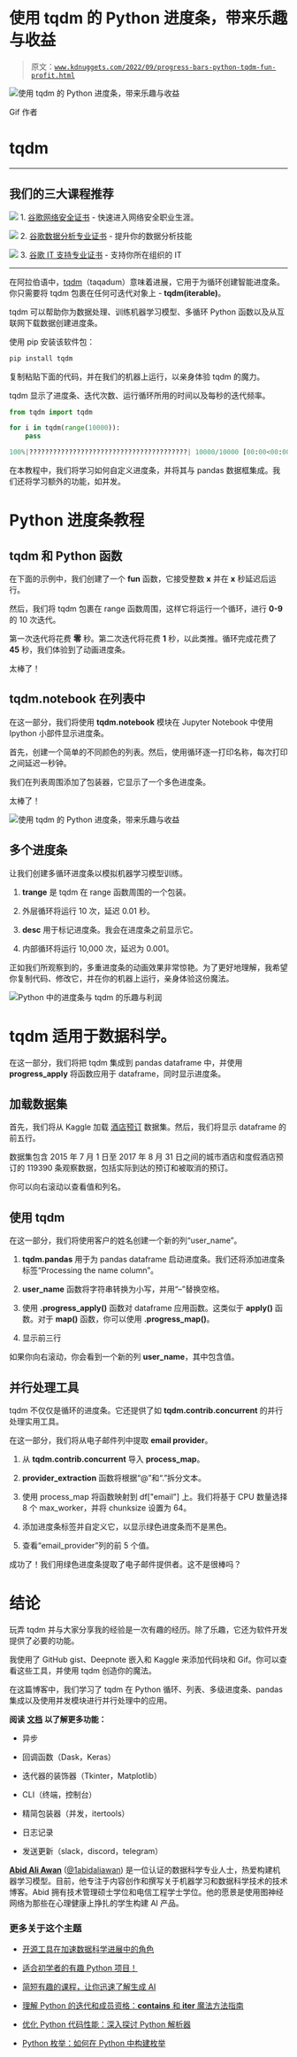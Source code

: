 # 使用 tqdm 的 Python 进度条，带来乐趣与收益

> 原文：[`www.kdnuggets.com/2022/09/progress-bars-python-tqdm-fun-profit.html`](https://www.kdnuggets.com/2022/09/progress-bars-python-tqdm-fun-profit.html)

![使用 tqdm 的 Python 进度条，带来乐趣与收益](img/8df067359ecf009c70ea1a908e8f7269.png)

Gif 作者

# tqdm

* * *

## 我们的三大课程推荐

![](img/0244c01ba9267c002ef39d4907e0b8fb.png) 1\. [谷歌网络安全证书](https://www.kdnuggets.com/google-cybersecurity) - 快速进入网络安全职业生涯。

![](img/e225c49c3c91745821c8c0368bf04711.png) 2\. [谷歌数据分析专业证书](https://www.kdnuggets.com/google-data-analytics) - 提升你的数据分析技能

![](img/0244c01ba9267c002ef39d4907e0b8fb.png) 3\. [谷歌 IT 支持专业证书](https://www.kdnuggets.com/google-itsupport) - 支持你所在组织的 IT

* * *

在阿拉伯语中，[tqdm](https://github.com/tqdm/tqdm)（taqadum）意味着进展，它用于为循环创建智能进度条。你只需要将 tqdm 包裹在任何可迭代对象上 - **tqdm(iterable)**。

tqdm 可以帮助你为数据处理、训练机器学习模型、多循环 Python 函数以及从互联网下载数据创建进度条。

使用 pip 安装该软件包：

```py
pip install tqdm
```

复制粘贴下面的代码，并在我们的机器上运行，以亲身体验 tqdm 的魔力。

tqdm 显示了进度条、迭代次数、运行循环所用的时间以及每秒的迭代频率。

```py
from tqdm import tqdm

for i in tqdm(range(10000)):
    pass
```

```py
100%|????????????????????????????????????????| 10000/10000 [00:00<00:00, 1764759.54it/s]
```

在本教程中，我们将学习如何自定义进度条，并将其与 pandas 数据框集成。我们还将学习额外的功能，如并发。

# Python 进度条教程

## tqdm 和 Python 函数

在下面的示例中，我们创建了一个 **fun** 函数，它接受整数 **x** 并在 **x** 秒延迟后运行。

然后，我们将 tqdm 包裹在 range 函数周围，这样它将运行一个循环，进行 **0-9** 的 10 次迭代。

第一次迭代将花费 **零** 秒。第二次迭代将花费 **1** 秒，以此类推。循环完成花费了 **45** 秒，我们体验到了动画进度条。

太棒了！

## tqdm.notebook 在列表中

在这一部分，我们将使用 **tqdm.notebook** 模块在 Jupyter Notebook 中使用 Ipython 小部件显示进度条。

首先，创建一个简单的不同颜色的列表。然后，使用循环逐一打印名称，每次打印之间延迟一秒钟。

我们在列表周围添加了包装器，它显示了一个多色进度条。

太棒了！

![使用 tqdm 的 Python 进度条，带来乐趣与收益](img/572b98f5950a8f70cc3e7f1fff9adc22.png)

## 多个进度条

让我们创建多循环进度条以模拟机器学习模型训练。

1.  **trange** 是 tqdm 在 range 函数周围的一个包装。

1.  外层循环将运行 10 次，延迟 0.01 秒。

1.  **desc** 用于标记进度条。我会在进度条之前显示它。

1.  内部循环将运行 10,000 次，延迟为 0.001。

正如我们所观察到的，多重进度条的动画效果非常惊艳。为了更好地理解，我希望你复制代码、修改它，并在你的机器上运行，亲身体验这份魔法。

![Python 中的进度条与 tqdm 的乐趣与利润](img/14f63d5b34b4c438a4a950110a57598e.png)

# tqdm 适用于数据科学。

在这一部分，我们将把 tqdm 集成到 pandas dataframe 中，并使用 **progress_apply** 将函数应用于 dataframe，同时显示进度条。

## 加载数据集

首先，我们将从 Kaggle 加载 [酒店预订](https://www.kaggle.com/datasets/mojtaba142/hotel-booking) 数据集。然后，我们将显示 dataframe 的前五行。

数据集包含 2015 年 7 月 1 日至 2017 年 8 月 31 日之间的城市酒店和度假酒店预订的 119390 条观察数据，包括实际到达的预订和被取消的预订。

你可以向右滚动以查看值和列名。

## 使用 tqdm

在这一部分，我们将使用客户的姓名创建一个新的列“user_name”。

1.  **tqdm.pandas** 用于为 pandas dataframe 启动进度条。我们还将添加进度条标签“Processing the name column”。

1.  **user_name** 函数将字符串转换为小写，并用“–”替换空格。

1.  使用 **.progress_apply()** 函数对 dataframe 应用函数。这类似于 **apply()** 函数。对于 **map()** 函数，你可以使用 **.progress_map()**。

1.  显示前三行

如果你向右滚动，你会看到一个新的列 **user_name**，其中包含值。

## 并行处理工具

tqdm 不仅仅是循环的进度条。它还提供了如 **tqdm.contrib.concurrent** 的并行处理实用工具。

在这一部分，我们将从电子邮件列中提取 **email provider**。

1.  从 **tqdm.contrib.concurrent** 导入 **process_map**。

1.  **provider_extraction** 函数将根据“@”和“.”拆分文本。

1.  使用 process_map 将函数映射到 df["email"] 上。我们将基于 CPU 数量选择 8 个 max_worker，并将 chunksize 设置为 64。

1.  添加进度条标签并自定义它，以显示绿色进度条而不是黑色。

1.  查看“email_provider”列的前 5 个值。

成功了！我们用绿色进度条提取了电子邮件提供者。这不是很棒吗？

# 结论

玩弄 tqdm 并与大家分享我的经验是一次有趣的经历。除了乐趣，它还为软件开发提供了必要的功能。

我使用了 GitHub gist、Deepnote 嵌入和 Kaggle 来添加代码块和 Gif。你可以查看这些工具，并使用 tqdm 创造你的魔法。

在这篇博客中，我们学习了 tqdm 在 Python 循环、列表、多级进度条、pandas 集成以及使用并发模块进行并行处理中的应用。

**阅读** [**文档**](https://tqdm.github.io) **以了解更多功能：**

+   异步

+   回调函数（Dask，Keras）

+   迭代器的装饰器（Tkinter，Matplotlib）

+   CLI（终端，控制台）

+   精简包装器（并发，itertools）

+   日志记录

+   发送更新（slack，discord，telegram）

**[Abid Ali Awan](https://www.polywork.com/kingabzpro)** ([@1abidaliawan](https://twitter.com/1abidaliawan)) 是一位认证的数据科学专业人士，热爱构建机器学习模型。目前，他专注于内容创作和撰写关于机器学习和数据科学技术的技术博客。Abid 拥有技术管理硕士学位和电信工程学士学位。他的愿景是使用图神经网络为那些在心理健康上挣扎的学生构建 AI 产品。

### 更多关于这个主题

+   [开源工具在加速数据科学进展中的角色](https://www.kdnuggets.com/2023/05/role-open-source-tools-accelerating-data-science-progress.html)

+   [适合初学者的有趣 Python 项目！](https://www.kdnuggets.com/2022/10/beginner-friendly-python-projects-fun.html)

+   [简短有趣的课程，让你迅速了解生成 AI](https://www.kdnuggets.com/short-and-fun-courses-to-get-you-up-to-speed-about-generative-ai)

+   [理解 Python 的迭代和成员资格：__contains__ 和 __iter__ 魔法方法指南](https://www.kdnuggets.com/understanding-pythons-iteration-and-membership-a-guide-to-__contains__-and-__iter__-magic-methods)

+   [优化 Python 代码性能：深入探讨 Python 解析器](https://www.kdnuggets.com/2023/02/optimizing-python-code-performance-deep-dive-python-profilers.html)

+   [Python 枚举：如何在 Python 中构建枚举](https://www.kdnuggets.com/python-enum-how-to-build-enumerations-in-python)
